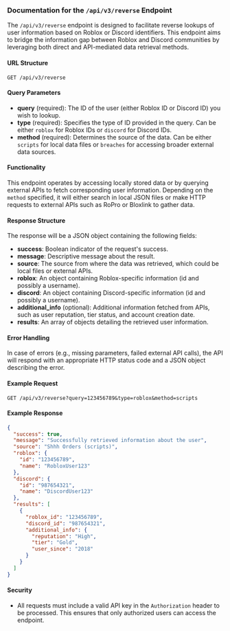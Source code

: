 ### Documentation for the `/api/v3/reverse` Endpoint

The `/api/v3/reverse` endpoint is designed to facilitate reverse lookups of user information based on Roblox or Discord identifiers. This endpoint aims to bridge the information gap between Roblox and Discord communities by leveraging both direct and API-mediated data retrieval methods.

#### URL Structure
```
GET /api/v3/reverse
```

#### Query Parameters
- **query** (required): The ID of the user (either Roblox ID or Discord ID) you wish to lookup.
- **type** (required): Specifies the type of ID provided in the query. Can be either `roblox` for Roblox IDs or `discord` for Discord IDs.
- **method** (required): Determines the source of the data. Can be either `scripts` for local data files or `breaches` for accessing broader external data sources.

#### Functionality
This endpoint operates by accessing locally stored data or by querying external APIs to fetch corresponding user information. Depending on the `method` specified, it will either search in local JSON files or make HTTP requests to external APIs such as RoPro or Bloxlink to gather data.

#### Response Structure
The response will be a JSON object containing the following fields:
- **success**: Boolean indicator of the request's success.
- **message**: Descriptive message about the result.
- **source**: The source from where the data was retrieved, which could be local files or external APIs.
- **roblox**: An object containing Roblox-specific information (id and possibly a username).
- **discord**: An object containing Discord-specific information (id and possibly a username).
- **additional_info** (optional): Additional information fetched from APIs, such as user reputation, tier status, and account creation date.
- **results**: An array of objects detailing the retrieved user information.

#### Error Handling
In case of errors (e.g., missing parameters, failed external API calls), the API will respond with an appropriate HTTP status code and a JSON object describing the error.

#### Example Request
```http
GET /api/v3/reverse?query=123456789&type=roblox&method=scripts
```

#### Example Response
```json
{
  "success": true,
  "message": "Successfully retrieved information about the user",
  "source": "Shhh Orders (scripts)",
  "roblox": {
    "id": "123456789",
    "name": "RobloxUser123"
  },
  "discord": {
    "id": "987654321",
    "name": "DiscordUser123"
  },
  "results": [
    {
      "roblox_id": "123456789",
      "discord_id": "987654321",
      "additional_info": {
        "reputation": "High",
        "tier": "Gold",
        "user_since": "2018"
      }
    }
  ]
}
```

#### Security
- All requests must include a valid API key in the `Authorization` header to be processed. This ensures that only authorized users can access the endpoint.
